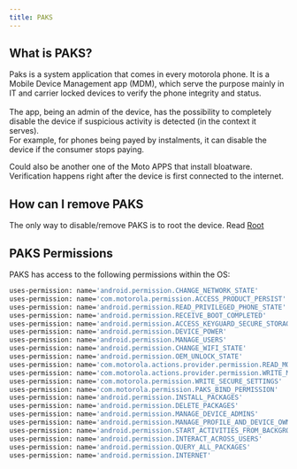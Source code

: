 ```yaml
---
title: PAKS
---
```


## What is PAKS?

Paks is a system application that comes in every motorola phone. It is a Mobile Device Management app (MDM), which serve the purpose mainly in IT and carrier locked devices to verify the phone integrity and status.<br/><br/>
The app, being an admin of the device, has the possibility to completely disable the device if suspicious activity is detected (in the context it serves).<br/>
For example, for phones being payed by instalments, it can disable the device if the consumer stops paying.<br/>

Could also be another one of the Moto APPS that install bloatware.<br/>
Verification happens right after the device is first connected to the internet.

## How can I remove PAKS

The only way to disable/remove PAKS is to root the device. Read [Root](../modding/root)

## PAKS Permissions

PAKS has access to the following permissions within the OS:

```sh
uses-permission: name='android.permission.CHANGE_NETWORK_STATE'
uses-permission: name='com.motorola.permission.ACCESS_PRODUCT_PERSIST'
uses-permission: name='android.permission.READ_PRIVILEGED_PHONE_STATE'
uses-permission: name='android.permission.RECEIVE_BOOT_COMPLETED'
uses-permission: name='android.permission.ACCESS_KEYGUARD_SECURE_STORAGE'
uses-permission: name='android.permission.DEVICE_POWER'
uses-permission: name='android.permission.MANAGE_USERS'
uses-permission: name='android.permission.CHANGE_WIFI_STATE'
uses-permission: name='android.permission.OEM_UNLOCK_STATE'
uses-permission: name='com.motorola.actions.provider.permission.READ_MODES'
uses-permission: name='com.motorola.actions.provider.permission.WRITE_MODES'
uses-permission: name='com.motorola.permission.WRITE_SECURE_SETTINGS'
uses-permission: name='com.motorola.permission.PAKS_BIND_PERMISSION'
uses-permission: name='android.permission.INSTALL_PACKAGES'
uses-permission: name='android.permission.DELETE_PACKAGES'
uses-permission: name='android.permission.MANAGE_DEVICE_ADMINS'
uses-permission: name='android.permission.MANAGE_PROFILE_AND_DEVICE_OWNERS'
uses-permission: name='android.permission.START_ACTIVITIES_FROM_BACKGROUND'
uses-permission: name='android.permission.INTERACT_ACROSS_USERS'
uses-permission: name='android.permission.QUERY_ALL_PACKAGES'
uses-permission: name='android.permission.INTERNET'
```
